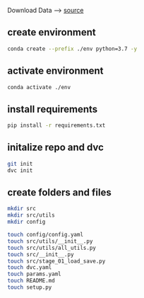 Download Data --> [source](https://drive.google.com/drive/u/0/folders/1tz4IOoJKdi999IRdqJY04VOifyllRzj1)

## create environment
```bash
conda create --prefix ./env python=3.7 -y
```

## activate environment
```bash
conda activate ./env
```

## install requirements
```bash
pip install -r requirements.txt
```

## initalize repo and dvc
```bash
git init
dvc init
```

## create folders and files
```bash
mkdir src
mkdir src/utils
mkdir config
```

```bash
touch config/config.yaml
touch src/utils/__init__.py
touch src/utils/all_utils.py
touch src/__init__.py
touch src/stage_01_load_save.py
touch dvc.yaml
touch params.yaml
touch README.md
touch setup.py
```